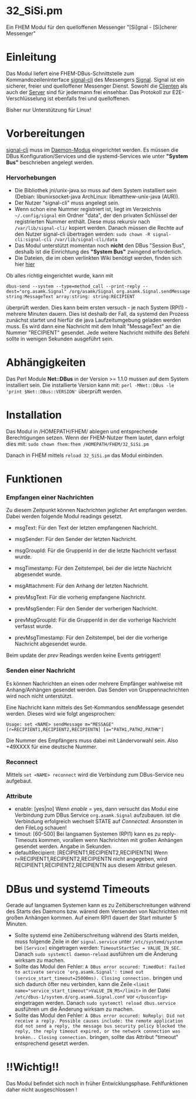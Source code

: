 # 32_SiSi.pm
Ein FHEM Modul für den quelloffenen Messenger "[Si]gnal - [Si]cherer Messenger"

# Einleitung

Das Modul liefert eine FHEM-DBus-Schnittstelle zum Kommandozeileninterface [signal-cli](https://github.com/AsamK/signal-cli) des Messengers [Signal](https://signal.org/). Signal ist ein sicherer, freier und quelloffener Messenger Dienst. Sowohl die [Clienten](https://github.com/signalapp) als auch der [Server](https://github.com/signalapp/Signal-Server) sind für jedermann frei einsehbar. Das Protokoll zur E2E-Verschlüsselung ist ebenfalls frei und quelloffenen.

Bisher nur Unterstützung für Linux!

# Vorbereitungen

[signal-cli](https://github.com/AsamK/signal-cli) muss im [Daemon-Modus](https://github.com/AsamK/signal-cli/wiki/DBus-service) eingerichtet werden. Es müssen die DBus Konfiguration/Services und die systemd-Services wie unter **"System Bus"** beschrieben angelegt werden.

### Hervorhebungen

* Die Bibliothek jni/unix-java.so muss auf dem System installiert sein (Debian: libunixsocket-java ArchLinux: libmatthew-unix-java (AUR)).
* Der Nutzer "signal-cli" muss angelegt sein.
* Wenn schon eine Nummer registriert ist, liegt im Verzeichnis `~/.config/signal` ein Ordner "data", der den privaten Schlüssel der registrierten Nummer enthält. Diese muss rekursiv nach  `/var/lib/signal-cli/` kopiert werden. Danach müssen die Rechte auf den Nutzer signal-cli übertragen werden: `sudo chown -R signal-cli:signal-cli /var/lib/signal-cli/data`
* Das Modul unterstützt momentan noch **nicht** den DBus "Session Bus", deshalb ist die Einrichtung des **"System Bus"** zwingend erforderlich.
* Die Dateien, die im oben verlinkten Wiki benötigt werden, finden sich hier [hier](https://github.com/AsamK/signal-cli/tree/master/data)

Ob alles richtig eingerichtet wurde, kann mit

`dbus-send --system --type=method_call --print-reply --dest="org.asamk.Signal" /org/asamk/Signal org.asamk.Signal.sendMessage string:MessageText array:string: string:RECIPIENT`

überprüft werden. Dies kann beim ersten versuch - je nach System (RPI1) - mehrere Minuten dauern. Dies ist deshalb der Fall, da systemd den Prozess zunächst startet und hierfür die java Laufzeitumgebung geladen werden muss. Es wird dann eine Nachricht mit dem Inhalt "MessageText" an die Nummer "RECIPIENT" gesendet. Jede weitere Nachricht mithilfe des Befehl sollte in wenigen Sekunden ausgeführt sein.

# Abhängigkeiten

Das Perl Module **Net::DBus** in der Version >= 1.1.0 mussen auf dem System installiert sein. Die installierte Version kann mit: `perl -MNet::DBus -le 'print $Net::DBus::VERSION'` überprüft werden.

# Installation

Das Modul in /HOMEPATH/FHEM/ ablegen und entsprechende Berechtigungen setzen. Wenn der FHEM-Nutzer fhem lautet, dann erfolgt dies mit:
`sudo chown fhem:fhem /HOMEPATH/FHEM/32_SiSi.pm`

Danach in FHEM mittels  `reload 32_SiSi.pm` das Modul einbinden.

# Funktionen

### Empfangen einer Nachrichten

Zu diesem Zeitpunkt können Nachrichten jeglicher Art empfangen werden. Dabei werden folgende Modul readings gesetzt.

* msgText: Für den Text der letzten empfangenen Nachricht.
* msgSender: Für den Sender der letzten Nachricht.
* msgGroupId: Für die GruppenId in der die letzte Nachricht verfasst wurde.
* msgTimestamp: Für den Zeitstempel, bei der die letzte Nachricht abgesendet wurde.
* msgAttachment: Für den Anhang der letzten Nachricht.

* prevMsgText: Für die vorherig empfangene Nachricht.
* prevMsgSender: Für den Sender der vorherigen Nachricht.
* prevMsgGroupId: Für die GruppenId in der die vorherige Nachricht verfasst wurde.
* prevMsgTimestamp: Für den Zeitstempel, bei der die vorherige Nachricht abgesendet wurde.

Beim update der *prev* Readings werden keine Events getriggert!

### Senden einer Nachricht

Es können Nachrichten an einen oder mehrere Empfänger wahlweise mit Anhang/Anhängen gesendet werden. Das Senden von Gruppennachrichten wird noch nicht unterstützt.

Eine Nachricht kann mittels des Set-Kommandos sendMessage gesendet werden. Dieses wird wie folgt angesprochen:

`Usage: set <NAME> sendMessage m="MESSAGE" [r=RECIPIENT1,RECIPIENT2,RECIPIENTN] [a="PATH1,PATH2,PATHN"]`

Die Nummer des Empfängers muss dabei mit Ländervorwahl sein. Also +49XXXX für eine deutsche Nummer.

### Reconnect

Mittels
`set <NAME> reconnect`
wird die Verbindung zum DBus-Service neu aufgebaut.

### Attribute

* enable: [yes|no] Wenn *enable* = yes, dann versucht das Modul eine Verbindung zum DBus Service `org.asamk.Signal` aufzubauen. ist die Verbindung erfolgreich wechselt STATE auf *Connected*. Ansonsten in den FileLog schauen!
* timout: [60-500] Bei langsamen Systemen (RPI1) kann es zu reply-Timeouts kommen, vorallem wenn Nachrichten mit großen Anhängen gesendet werden. Angabe in Sekunden.
* defaultRecipient: [RECIPIENT1,RECIPIENT2,RECIPIENTN] Wenn r=RECIPIENT1,RECIPIENT2,RECIPIENTN nicht angegeben, wird RECIPIENT1,RECIPIENT2,RECIPIENTN aus diesem Attribut gelesen.

# DBus und systemd Timeouts

Gerade auf langsamen Systemen kann es zu Zeitüberschreitungen während des Starts des Daemons bzw. wärend dem Versenden von Nachrichten mit großen Anhängen kommen. Auf einem RPI1 dauert der Start mitunter 5 Minuten.

* Sollte systemd eine Zeitüberschreitung während des Starts melden, muss folgende Zeile in der `signal.service` unter `/etc/systemd/system` bei `[Service]` eingetragen werden: `TimeoutStartSec = VALUE_IN_SEC`. Danach `sudo systemctl daemon-reload` ausführen um die Änderung wirksam zu machen.
* Sollte das Modul den Fehler: `A DBus error occured: TimedOut: Failed to activate service 'org.asamk.Signal': timed out (service_start_timeout=25000ms). Closing connection.` bringen und sich dadurch öfter neu verbinden, kann die Zeile `<limit name="service_start_timeout">VaLUE_IN_MS</limit>` in der Datei `/etc/dbus-1/system.d/org.asamk.Signal.conf` vor `</busconfig>` eingetragen werden. Danach `sudo systemctl reload dbus.service` ausführen um die Änderung wirksam zu machen.
* Sollte das Modul den Fehler: `A DBus error occured: NoReply: Did not receive a reply. Possible causes include: the remote application did not send a reply, the message bus security policy blocked the reply, the reply timeout expired, or the network connection was broken.. Closing connection.` bringen, sollte das Attribut "timeout" entsprechend gesetzt werden.

# !!Wichtig!!

Das Modul befindet sich noch in früher Entwicklungsphase. Fehlfunktionen daher nicht ausgeschlossen !
